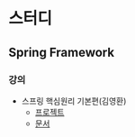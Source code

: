 # 스터디

## Spring Framework
### 강의
- 스프링 핵심원리 기본편(김영환)
    - [프로젝트](https://github.com/JongMinLee0/study/tree/master/core)
    - [문서](https://respected-aquarius-0aa.notion.site/0a14ac4d48544e58bd9089662200c8d7)


